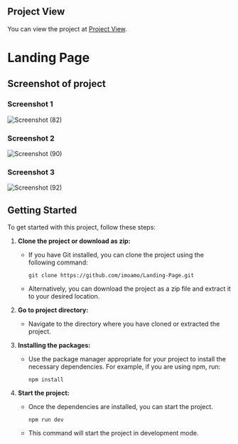 ## Project View

You can view the project at [Project View](https://flow-1.netlify.app/).


# Landing Page

## Screenshot of project

### Screenshot 1
![Screenshot (82)](https://github.com/imoamo/Landing-Page/assets/154124258/9d902cd2-1fb2-47ac-b57e-9c554d4e421c)

### Screenshot 2
![Screenshot (90)](https://github.com/imoamo/Landing-Page/assets/154124258/a3829704-756a-4ac2-9032-c0675a1d3fd3)

### Screenshot 3
![Screenshot (92)](https://github.com/imoamo/Landing-Page/assets/154124258/6ee49bc3-e41d-476f-8bbf-8a37948cb015)


## Getting Started

To get started with this project, follow these steps:

1. **Clone the project or download as zip:** 
   - If you have Git installed, you can clone the project using the following command:
     ```
     git clone https://github.com/imoamo/Landing-Page.git
     ```
   - Alternatively, you can download the project as a zip file and extract it to your desired location.

2. **Go to project directory:** 
   - Navigate to the directory where you have cloned or extracted the project.

3. **Installing the packages:** 
   - Use the package manager appropriate for your project to install the necessary dependencies. For example, if you are using npm, run:
     ```
     npm install
     ```

4. **Start the project:** 
   - Once the dependencies are installed, you can start the project. 
     ```
     npm run dev
     ```
   - This command will start the project in development mode.




